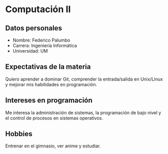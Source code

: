 # Computación II

## Datos personales
- Nombre: Federico Palumbo
- Carrera: Ingeniería Informática
- Universidad: UM

## Expectativas de la materia
Quiero aprender a dominar Git, comprender la entrada/salida en Unix/Linux y mejorar mis habilidades en programación.

## Intereses en programación
Me interesa la administración de sistemas, la programación de bajo nivel y el control de procesos en sistemas operativos.

## Hobbies
Entrenar en el gimnasio, ver anime y estudiar.
